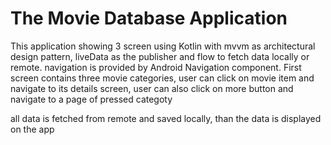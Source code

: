 #  The Movie Database Application
This application showing 3 screen using Kotlin with mvvm as architectural design pattern, liveData as the publisher and flow to fetch data locally or remote.
navigation is provided by Android Navigation component.
First screen contains three movie categories, user can click on movie item and navigate to its details screen, user can also click on more button and navigate to a page of pressed categoty

all data is fetched from remote and saved locally, than the data is displayed on the app
